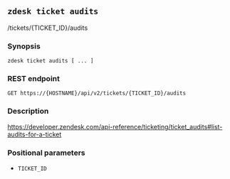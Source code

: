 ## `zdesk ticket audits`

/tickets/{TICKET_ID}/audits

### Synopsis

    zdesk ticket audits [ ... ]

### REST endpoint

    GET https://{HOSTNAME}/api/v2/tickets/{TICKET_ID}/audits

### Description

https://developer.zendesk.com/api-reference/ticketing/ticket_audits#list-audits-for-a-ticket

### Positional parameters

* `TICKET_ID`

